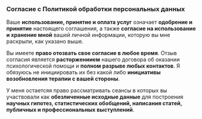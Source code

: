 ### Согласие с Политикой обработки персональных данных

Ваше **использование, принятие и оплата услуг** означает **одобрение и принятие** настоящего соглашения, а также **согласие на использование и хранение мной** вашей личной информации, которую вы мне раскрыли, как указано выше.

Вы имеете **право отозвать свое согласие в любое время**. Отзыв согласия является **расторжениием** нашего договора об оказании психологической помощи и **полном разрыве любых контактов**. Я обязуюсь не инициировать их без какой либо **инициативы возобновления терапии с вашей стороны**.

У меня остаетсяя право рассматривать сеансы в которых вы участвовали как **обезличенные исходные данные** для построения **научных гипотез, статистических обобщений, написания статей, публичных и профессиональных выступлений**.
